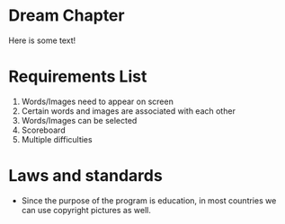 # Dream Chapter
Here is some text!

# Requirements List
1. Words/Images need to appear on screen
2. Certain words and images are associated with each other
3. Words/Images can be selected
4. Scoreboard 
5. Multiple difficulties

# Laws and standards
- Since the purpose of the program is education, in most countries we can use copyright pictures as well.
